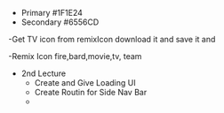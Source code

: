 - Primary #1F1E24 
- Secondary #6556CD

-Get TV icon from remixIcon download it and save it and

-Remix Icon fire,bard,movie,tv, team

- 2nd Lecture
    - Create and Give Loading UI 
    - Create Routin for Side Nav Bar
    -